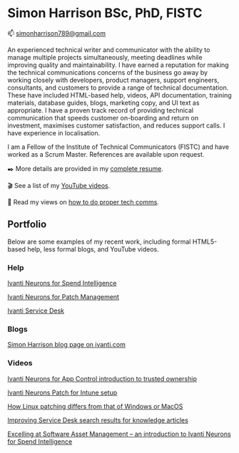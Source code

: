 # Simon Harrison BSc, PhD, FISTC
📫 simonharrison789@gmail.com

An experienced technical writer and communicator with the ability to manage multiple projects simultaneously, meeting deadlines while improving quality and maintainability. I have earned a reputation for making the technical communications concerns of the business go away by working closely with developers, product managers, support engineers, consultants, and customers to provide a range of technical documentation. These have included HTML-based help, videos, API documentation, training materials, database guides, blogs, marketing copy, and UI text as appropriate. I have a proven track record of providing technical communication that speeds customer on-boarding and return on investment, maximises customer satisfaction, and reduces support calls. I have experience in localisation.

I am a Fellow of the Institute of Technical Communicators (FISTC) and have worked as a Scrum Master. References are available upon request.

:black_nib: More details are provided in my [complete resume](https://github.com/simonharrison789/simonharrison789/blob/main/resume.md).

:clapper: See a list of my [YouTube videos](https://github.com/simonharrison789/simonharrison789/blob/main/videos.md).

:orange_book: Read my views on [how to do proper tech comms](https://github.com/simonharrison789/simonharrison789/blob/main/how-to-do-proper-tech-comms.md).

## Portfolio
Below are some examples of my recent work, including formal HTML5-based help, less formal blogs, and YouTube videos.
### Help
[Ivanti Neurons for Spend Intelligence](https://help.ivanti.com/ht/help/en_US/CLOUD/vNow/default.htm#cshid=spend)

[Ivanti Neurons for Patch Management](https://help.ivanti.com/ht/help/en_US/CLOUD/vNow/default.htm#cshid=patch-mgmt)

[Ivanti Service Desk](https://help.ivanti.com/docs/help/en_US/LDSD/12.0/default.htm)
### Blogs
[Simon Harrison blog page on ivanti.com](https://www.ivanti.com/blog/author/simon-harrison)
### Videos
[Ivanti Neurons for App Control introduction to trusted ownership](https://www.youtube.com/watch?v=cMWocpzF3Uo)

[Ivanti Neurons Patch for Intune setup](https://www.youtube.com/watch?v=aZipIXrmOxI)

[How Linux patching differs from that of Windows or MacOS](https://www.youtube.com/watch?v=lqUOJ4i4Xyk)

[Improving Service Desk search results for knowledge articles](https://www.youtube.com/watch?v=X0bjMHMCc6M)

[Excelling at Software Asset Management – an introduction to Ivanti Neurons for Spend Intelligence](https://www.youtube.com/watch?v=JOBEjgvLkrY)



<!--
**simonharrison789/simonharrison789** is a ✨ _special_ ✨ repository because its `README.md` (this file) appears on your GitHub profile.

Here are some ideas to get you started:

- 🔭 I’m currently working on ...
- 🌱 I’m currently learning ...
- 👯 I’m looking to collaborate on ...
- 🤔 I’m looking for help with ...
- 💬 Ask me about ...
- 📫 How to reach me: ...
- 😄 Pronouns: ...
- ⚡ Fun fact: ...
-->
